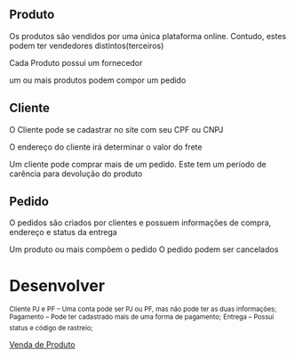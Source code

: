 ## Produto 

Os produtos são vendidos por uma única plataforma online.
Contudo, estes podem ter vendedores distintos(terceiros)

Cada Produto possui um fornecedor 

um ou mais produtos podem compor um pedido 


## Cliente 

O Cliente pode se cadastrar no site com seu CPF ou CNPJ

O endereço do cliente irá determinar o valor do frete 

Um cliente pode comprar mais de um pedido. Este tem um período de carência para devolução do produto

## Pedido

O pedidos são criados por clientes e possuem informações de compra, endereço  e status da entrega 

Um produto ou mais compõem o pedido 
O pedido podem ser cancelados 

# Desenvolver

<sup> Cliente PJ e PF – Uma conta pode ser PJ ou PF, mas não pode ter as duas informações;</sup>
<sup> Pagamento – Pode ter cadastrado mais de uma forma de pagamento;</sup>
<sup> Entrega – Possui status e código de rastreio;</sup>

<a href="Produto.png">Venda de Produto</a>